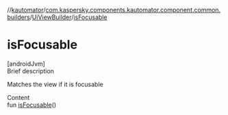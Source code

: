 //[kautomator](../../index.md)/[com.kaspersky.components.kautomator.component.common.builders](../index.md)/[UiViewBuilder](index.md)/[isFocusable](is-focusable.md)



# isFocusable  
[androidJvm]  
Brief description  


Matches the view if it is focusable

  
Content  
fun [isFocusable](is-focusable.md)()  



